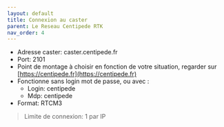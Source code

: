 ```yaml
---
layout: default
title: Connexion au caster 
parent: Le Reseau Centipede RTK
nav_order: 4
---
```


* Adresse caster: caster.centipede.fr
* Port: 2101
* Point de montage à choisir en fonction de votre situation, regarder sur [https://centipede.fr](https://centipede.fr)
* Fonctionne sans login mot de passe, ou avec :
    * Login: centipede
    * Mdp: centipede
* Format: RTCM3

> Limite de connexion: 1 par IP

